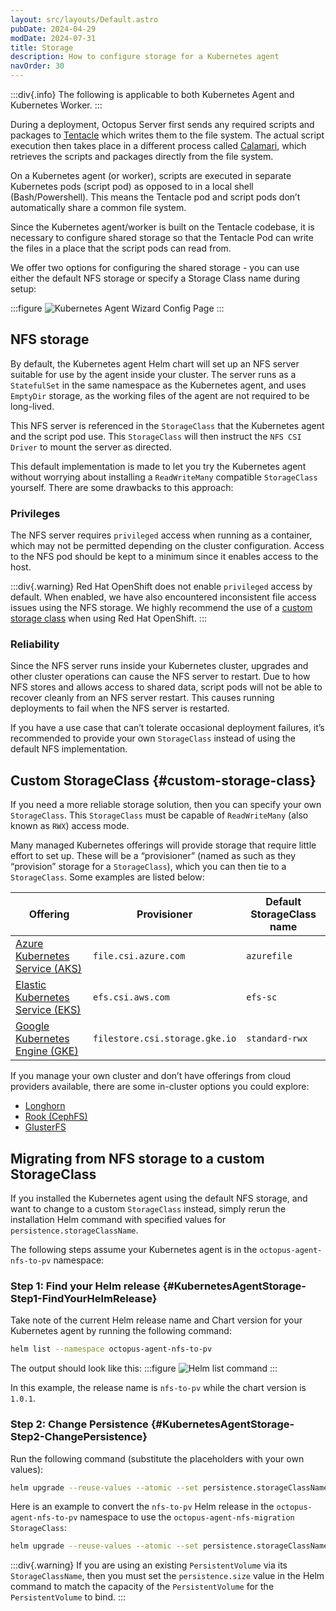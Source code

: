 ```yaml
---
layout: src/layouts/Default.astro
pubDate: 2024-04-29
modDate: 2024-07-31
title: Storage
description: How to configure storage for a Kubernetes agent
navOrder: 30
---
```


:::div{.info}
The following is applicable to both Kubernetes Agent and Kubernetes Worker.
:::

During a deployment, Octopus Server first sends any required scripts and packages to [Tentacle](https://octopus.com/docs/infrastructure/deployment-targets/tentacle) which writes them to the file system. The actual script execution then takes place in a different process called [Calamari](https://github.com/OctopusDeploy/Calamari), which retrieves the scripts and packages directly from the file system. 

On a Kubernetes agent (or worker), scripts are executed in separate Kubernetes pods (script pod) as opposed to in a local shell (Bash/Powershell). This means the Tentacle pod and script pods don’t automatically share a common file system.

Since the Kubernetes agent/worker is built on the Tentacle codebase,  it is necessary to configure shared storage so that the Tentacle Pod can write the files in a place that the script pods can read from.

We offer two options for configuring the shared storage - you can use either the default NFS storage or specify a Storage Class name during setup:

:::figure
![Kubernetes Agent Wizard Config Page](/docs/infrastructure/deployment-targets/kubernetes/kubernetes-agent/kubernetes-agent-wizard-config.png)
:::


## NFS storage

By default, the Kubernetes agent Helm chart will set up an NFS server suitable for use by the agent inside your cluster. The server runs as a `StatefulSet` in the same namespace as the Kubernetes agent, and uses `EmptyDir` storage, as the working files of the agent are not required to be long-lived. 

This NFS server is referenced in the `StorageClass` that the Kubernetes agent and the script pod use. This `StorageClass` will then instruct the `NFS CSI Driver` to mount the server as directed.

This default implementation is made to let you try the Kubernetes agent without worrying about installing a `ReadWriteMany` compatible `StorageClass` yourself. There are  some drawbacks to this approach:

### Privileges
The NFS server requires `privileged` access when running as a container, which may not be permitted depending on the cluster configuration. Access to the NFS pod should be kept to a minimum since it enables access to the host. 

:::div{.warning}
Red Hat OpenShift does not enable `privileged` access by default. When enabled, we have also encountered inconsistent file access issues using the NFS storage. We highly recommend the use of a [custom storage class](#custom-storage-class) when using Red Hat OpenShift.
:::

### Reliability
Since the NFS server runs inside your Kubernetes cluster, upgrades and other cluster operations can cause the NFS server to restart. Due to how NFS stores and allows access to shared data, script pods will not be able to recover cleanly from an NFS server restart. This causes running deployments to fail when the NFS server is restarted.

If you have a use case that can’t tolerate occasional deployment failures, it’s recommended to provide your own `StorageClass` instead of using the default NFS implementation.

## Custom StorageClass \{#custom-storage-class}

If you need a more reliable storage solution, then you can specify your own `StorageClass`. This `StorageClass` must be capable of `ReadWriteMany` (also known as `RWX`) access mode. 

Many managed Kubernetes offerings will provide storage that require little effort to set up. These will be a “provisioner” (named as such as they “provision” storage for a `StorageClass`), which you can then tie to a `StorageClass`. Some examples are listed below:

|**Offering**                      |**Provisioner**                    |**Default StorageClass name**       |
|----------------------------------|-----------------------------------|------------------------------------|
|[Azure Kubernetes Service (AKS)](https://learn.microsoft.com/en-us/azure/aks/concepts-storage)    |`file.csi.azure.com`               |`azurefile`                        |
|[Elastic Kubernetes Service (EKS)](https://docs.aws.amazon.com/eks/latest/userguide/storage.html)  |`efs.csi.aws.com`                  |`efs-sc`                            |
|[Google Kubernetes Engine (GKE)](https://cloud.google.com/kubernetes-engine/docs/concepts/storage-overview)    |`filestore.csi.storage.gke.io`     |`standard-rwx`                      |

If you manage your own cluster and don’t have offerings from cloud providers available, there are some in-cluster options you could explore:
- [Longhorn](https://longhorn.io/)
- [Rook (CephFS)](https://rook.io/)
- [GlusterFS](https://www.gluster.org/)

## Migrating from NFS storage to a custom StorageClass

If you installed the Kubernetes agent using the default NFS storage, and want to change to a custom `StorageClass` instead, simply rerun the installation Helm command with specified values for `persistence.storageClassName`. 

The following steps assume your Kubernetes agent is in the `octopus-agent-nfs-to-pv` namespace:

### Step 1: Find your Helm release {#KubernetesAgentStorage-Step1-FindYourHelmRelease}

Take note of the current Helm release name and Chart version for your Kubernetes agent by running the following command:
```bash
helm list --namespace octopus-agent-nfs-to-pv
```

The output should look like this:
:::figure
![Helm list command](/docs/infrastructure/deployment-targets/kubernetes/kubernetes-agent/kubernetes-agent-helm-list.png)
:::

In this example, the release name is `nfs-to-pv` while the chart version is `1.0.1`.
   
### Step 2: Change Persistence {#KubernetesAgentStorage-Step2-ChangePersistence}

Run the following command (substitute the placeholders with your own values):
```bash
helm upgrade --reuse-values --atomic --set persistence.storageClassName="<storage class>" --namespace <namespace> --version "<chart version>" <release name> oci://registry-1.docker.io/octopusdeploy/kubernetes-agent`
```
   
Here is an example to convert the `nfs-to-pv` Helm release in the `octopus-agent-nfs-to-pv` namespace to use the `octopus-agent-nfs-migration` `StorageClass`:
```bash
helm upgrade --reuse-values --atomic --set persistence.storageClassName="octopus-agent-nfs-migration" --namespace octopus-agent-nfs-to-pv --version "1.0.1" nfs-to-pv oci://registry-1.docker.io/octopusdeploy/kubernetes-agent`
```

:::div{.warning}
If you are using an existing `PersistentVolume` via its `StorageClassName`, then you must set the `persistence.size` value in the Helm command to match the capacity of the `PersistentVolume` for the `PersistentVolume` to bind.
:::
